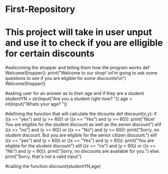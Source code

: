# First-Repository
# This project will take in user unput and use it to check if you are elligible for certain discounts
#welcoming the shopper and telling them how the program works
def WelcomeShopper():
  print("Welcome to our shop! \nI'm going to ask some questions to see if you are eligible for some discounts!\n")
WelcomeShopper()

#asking user for an answer as to their age and if they are a student
studentYN = str(input("Are you a student right now? "))
age = int(input("Whats your age? "))

#defining the function that will calculate the dicounts
def discount(x,y):
  if ((x == "yes") and (y >= 60)) or ((x == "Yes") and (y >= 60)):
    print("Nice! You are eligible for the student discount as well as the senior discount")
  elif ((x == "no") and (y >= 60)) or ((x == "No") and (y >= 60)):
    print("Sorry, no student discount. But you are eligible for the senior citizen discount.")
  elif ((x == "yes") and (y < 60)) or ((x == "Yes") and (y < 60)):
    print("You are eligible for the student discount")
  elif ((x == "no") and (y < 60)) or ((x == "No") and (y < 60)):
    print("Sorry, no discounts are available for you.")
  else:
    print("Sorry, that's not a valid input")

#calling the function
discount(studentYN,age)

